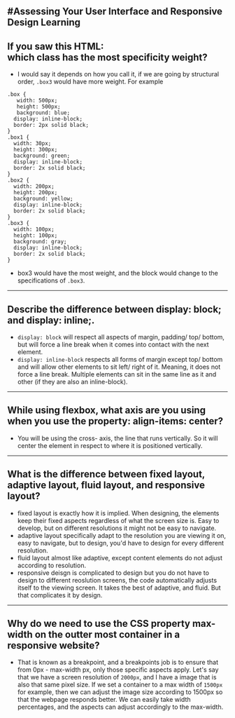 #Assessing Your User Interface and Responsive Design Learning
---
## If you saw this HTML: <div class="box box1 box2 box3"></div> which class has the most specificity weight?
* I would say it depends on how you call it, if we are going by structural order, ```.box3``` would have more weight. For example
```
.box {
   width: 500px;
   height: 500px;
   background: blue;
  display: inline-block;
  border: 2px solid black;
}
.box1 {
  width: 30px;
  height: 300px;
  background: green;
  display: inline-block;
  border: 2x solid black;
}
.box2 {
  width: 200px;
  height: 200px;
  background: yellow;
  display: inline-block;
  border: 2x solid black;
}
.box3 {
  width: 100px;
  height: 100px;
  background: gray;
  display: inline-block;
  border: 2x solid black;
}
```
* box3 would have the most weight, and the block would change to the specifications of ```.box3```.
---
## Describe the difference between display: block; and display: inline;.
* ```display: block``` will respect all aspects of margin, padding/ top/ bottom, but will force a line break when it comes into contact with the next element.
* ```display: inline-block``` respects all forms of margin except top/ bottom and will allow other elements to sit left/ right of it. Meaning, it does not force a line break. Multiple elements can sit in the same line as it and other (if they are also an inline-block).
---
## While using flexbox, what axis are you using when you use the property: align-items: center?
* You will be using the cross- axis, the line that runs vertically. So it will center the element in respect to where it is positioned vertically.
---
## What is the difference between fixed layout, adaptive layout, fluid layout, and responsive layout?
* fixed layout is exactly how it is implied. When designing, the elements keep their fixed aspects regardless of what the screen size is. Easy to develop, but on different resolutions it might not be easy to navigate.
* adaptive layout specifically adapt to the resolution you are viewing it on, easy to navigate, but to design, you'd have to design for every different resolution.
* fluid layout almost like adaptive, except content elements do not adjust according to resolution.
* responsive deisgn is complicated to design but you do not have to design to different reoslution screens, the code automatically adjusts itself to the viewing screen. It takes the best of adaptive, and fluid. But that complicates it by design.
---
## Why do we need to use the CSS property max-width on the outter most container in a responsive website?
* That is known as a breakpoint, and a breakpoints job is to ensure that from 0px - max-width px, only those specific aspects apply. Let's say that we have a screen resolution of ```2000px```, and I have a image that is also that same pixel size. If we set a container to a max width of ```1500px``` for example, then we can adjust the image size according to 1500px so that the webpage responds better. We can easily take width percentages, and the aspects can adjust accordingly to the max-width.